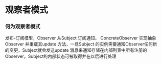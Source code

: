 #  观察者模式

### 何为观察者模式

发布-订阅模型，Observer 从Subject 订阅通知。 ConcreteObserver 实现抽象Observer 并重载其update 方法，一旦Subject 的实例需要通知Observer任何新的变更，Subject就会发送update 消息来通知存储在内部列表中所有注册的Observer，Subject的内部状态可被取得并在以后进行处理

### 

